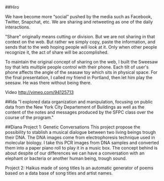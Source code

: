 ##Hiro 

We have become more “social” pushed by the media such as Facebook, Twitter, Snapchat, etc. We are sharing and retweeting as one of the daily interactions.

"Share" originally means cutting or division. But we are not sharing in that context on the web. But rather we simply copy, paste the information, and sends that to the web hoping people will look at it. Only when other people recognize it, the act of share will be accomplished.

To maintain the original concept of sharing on the web, I built the Sweesaw toy that lets multiple people control with their phone. Each tilt of user's phone affects the angle of the seasaw toy which sits in physical space. For the final presentation, I called my friend in Portland, then let him play the seesaw. He was there without being there.

Video
http://vimeo.com/94125713 


##Ida 
"I explored data organization and manipulation, focusing on public data from the New York City Departement of Buildings as well as the content of the notes and messages produced by the SFPC class over the course of the program."


##Diana
Project 1: Genetic Conversations
This project propose the possibility to stablish a musical dialogue between two living beings trough their DNA. 
The DNA images come from electrophoresis technique used in molecular biology.
I take this PCR images from DNA samples and converted them into a paper piano roll to play it in a music box.
The concept behind is about despite of our differences we can have a conversation with an elephant or bacteria or another human being, trough sound.

Project 2: Haikus made of song titles
Is an automatic generator of poems based on a data base of song titles and artist names. 

